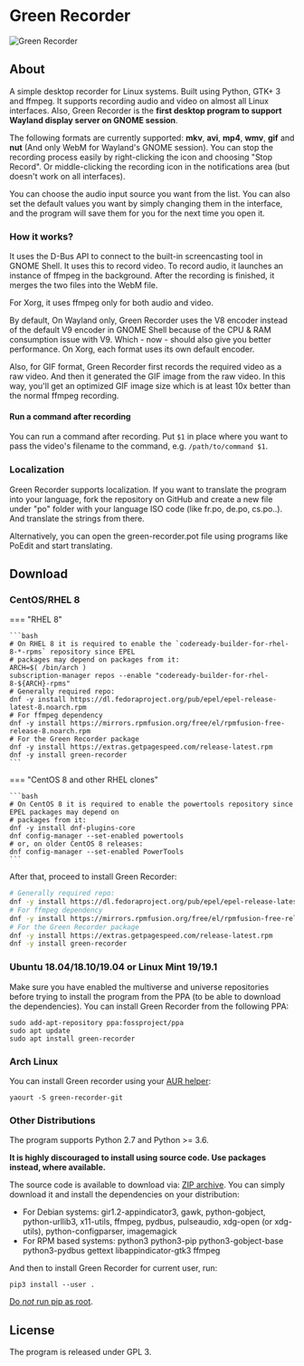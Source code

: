 # Green Recorder

![Green Recorder](https://i.ibb.co/b1831W0/Screenshot-from-2019-03-21-12-21-02.png)

## About

A simple desktop recorder for Linux systems. Built using Python, GTK+ 3 and ffmpeg. It supports recording audio and video on almost all Linux interfaces. Also, Green Recorder is the **first desktop program to support Wayland display server on GNOME session**.

The following formats are currently supported: **mkv**, **avi**, **mp4**, **wmv**, **gif** and **nut** (And only WebM for Wayland's GNOME session). You can stop the recording process easily by right-clicking the icon and choosing "Stop Record". Or middle-clicking the recording icon in the notifications area (but doesn't work on all interfaces).

You can choose the audio input source you want from the list. You can also set the default values you want by simply changing them in the interface, and the program will save them for you for the next time you open it.

### How it works?

It uses the D-Bus API to connect to the built-in screencasting tool in GNOME Shell. It uses this to record video. To record audio, it launches an instance of ffmpeg in the background. After the recording is finished, it merges the two files into the WebM file.

For Xorg, it uses ffmpeg only for both audio and video.

By default, On Wayland only, Green Recorder uses the V8 encoder instead of the default V9 encoder in GNOME Shell because of the CPU & RAM consumption issue with V9. Which - now - should also give you better performance. On Xorg, each format uses its own default encoder.

Also, for GIF format, Green Recorder first records the required video as a raw video. And then it generated the GIF image from the raw video. In this way, you'll get an optimized GIF image size which is at least 10x better than the normal ffmpeg recording.

#### Run a command after recording

You can run a command after recording. Put `$1` in place where you want to pass the video's 
filename to the command, e.g. `/path/to/command $1`.

### Localization

Green Recorder supports localization. If you want to translate the program into your language, fork the repository on GitHub and create a new file under "po" folder with your language ISO code (like fr.po, de.po, cs.po..). And translate the strings from there.

Alternatively, you can open the green-recorder.pot file using programs like PoEdit and start translating.

## Download

### CentOS/RHEL 8

=== "RHEL 8"

    ```bash
    # On RHEL 8 it is required to enable the `codeready-builder-for-rhel-8-*-rpms` repository since EPEL 
    # packages may depend on packages from it:
    ARCH=$( /bin/arch )
    subscription-manager repos --enable "codeready-builder-for-rhel-8-${ARCH}-rpms"
    # Generally required repo:
    dnf -y install https://dl.fedoraproject.org/pub/epel/epel-release-latest-8.noarch.rpm
    # For ffmpeg dependency
    dnf -y install https://mirrors.rpmfusion.org/free/el/rpmfusion-free-release-8.noarch.rpm
    # For the Green Recorder package
    dnf -y install https://extras.getpagespeed.com/release-latest.rpm    
    dnf -y install green-recorder
    ```



=== "CentOS 8 and other RHEL clones"

    ```bash
    # On CentOS 8 it is required to enable the powertools repository since EPEL packages may depend on 
    # packages from it:
    dnf -y install dnf-plugins-core
    dnf config-manager --set-enabled powertools
    # or, on older CentOS 8 releases:
    dnf config-manager --set-enabled PowerTools
    ```

After that, proceed to install Green Recorder:

```bash
# Generally required repo:
dnf -y install https://dl.fedoraproject.org/pub/epel/epel-release-latest-8.noarch.rpm
# For ffmpeg dependency
dnf -y install https://mirrors.rpmfusion.org/free/el/rpmfusion-free-release-8.noarch.rpm
# For the Green Recorder package
dnf -y install https://extras.getpagespeed.com/release-latest.rpm    
dnf -y install green-recorder
```

### Ubuntu 18.04/18.10/19.04 or Linux Mint 19/19.1

Make sure you have enabled the multiverse and universe repositories before trying to install the program from the PPA (to be able to download the dependencies). You can install Green Recorder from the following PPA:

    sudo add-apt-repository ppa:fossproject/ppa
    sudo apt update
    sudo apt install green-recorder

### Arch Linux

You can install Green recorder using your [AUR helper](https://wiki.archlinux.org/index.php/AUR_helpers):

    yaourt -S green-recorder-git

### Other Distributions

The program supports Python 2.7 and Python >= 3.6.

**It is highly discouraged to install using source code. Use packages instead, where available.**


The source code is available to download via: [ZIP archive](https://github.com/dvershinin/green-recorder/archive/master.zip). 
You can simply download it and install the dependencies on your distribution:

* For Debian systems: gir1.2-appindicator3, gawk, python-gobject, python-urllib3, x11-utils, ffmpeg, pydbus, pulseaudio, xdg-open (or xdg-utils), python-configparser, imagemagick
* For RPM based systems: python3 python3-pip python3-gobject-base python3-pydbus gettext libappindicator-gtk3 ffmpeg

And then to install Green Recorder for current user, run:

    pip3 install --user .
    
[Do *not* run pip as root](https://www.getpagespeed.com/server-setup/do-not-run-pip-as-root).    

## License

The program is released under GPL 3.
